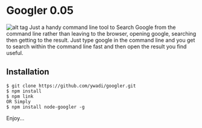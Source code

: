 Googler 0.05 
=======


![alt tag](https://raw.github.com/ywadi/googler/master/googler.png)
Just a handy command line tool to Search Google from the command line rather than leaving to the browser, opening google, searching then getting to the result. Just type google in the command line and you get to search within the command line fast and then open the result you find useful. 


Installation 
------

    $ git clone https://github.com/ywadi/googler.git
    $ npm install 
    $ npm link
    OR Simply
    $ npm install node-googler -g

Enjoy...
